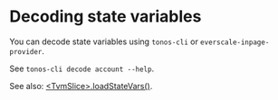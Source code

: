 # Decoding state variables

You can decode state variables using `tonos-cli` or `everscale-inpage-provider`.

See `tonos-cli decode account --help`.

See also: [\<TvmSlice>.loadStateVars()](decodin-state-variables.md#tvmsliceloadstatevars).
